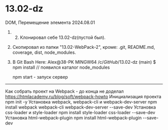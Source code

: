 # 13.02-dz
DOM, Перемещение элемента
2024.08.01
1. 2. Клонировал себе 13.02-dz(пустой был).
3. Скопировал из папки "13.02-WebPack-2",     кроме: .git, README.md, coverage, dist, node_modules.
4. В Git Bash Here:
    Alex@38-PK MINGW64 /c/_GitHub_/13.02-dz (main)
    $ npm install // появился каталог node_modules
    
    
    npm start - запуск сервер



________________________________________________
Как собрать проект на Webpack - до конца не доделал
https://htmlacademy.ru/blog/soft/webpack-howto
    Инициализация проекта
npm init -y
    Установка webpack, webpack-cli и webpack-dev-server
npm install webpack webpack-cli webpack-dev-server --save-dev
    Установка css-loader и style-loader
npm install style-loader css-loader --save-dev
    Установка html-webpack-plugin
npm install html-webpack-plugin --save-dev
